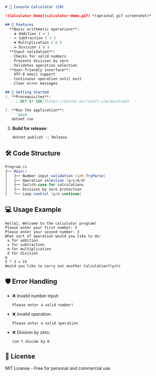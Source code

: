```markdown
# 🧮 Console Calculator (C#)

![Calculator Demo](calculator-demo.gif) *(optional gif screenshot)*

## 🌟 Features
- **Basic arithmetic operations**:
  - ➕ Addition (`a`)
  - ➖ Subtraction (`s`)
  - ✖️ Multiplication (`m`)
  - ➗ Division (`d`)
- **Input validation**:
  - Checks for valid numbers
  - Prevents division by zero
  - Validates operation selection
- **User-friendly interface**:
  - UTF-8 emoji support
  - Continuous operation until exit
  - Clear error messages

## 🚀 Getting Started
1. **Prerequisites**:
   - [.NET 6+ SDK](https://dotnet.microsoft.com/download)

2. **Run the application**:
   ```bash
   dotnet run
   ```

3. **Build for release**:
   ```bash
   dotnet publish -c Release
   ```

## 🛠️ Code Structure
```csharp
Program.cs
├── Main()
│   ├── Number input validation (int.TryParse)
│   ├── Operation selection (a/s/m/d)
│   ├── Switch-case for calculations
│   ├── Division by zero protection
│   └── Loop control (y/n continue)
```

## 💻 Usage Example
```
Hello👋, Welcome to the calculator program!
Please enter your first number: 5
Please enter your second number: 3
What sort of operation would you like to do:
 a for addition
 s for subtraction
 m for multiplication
 d for division
m
5 * 3 = 15
Would you like to carry out another Calculation?(y/n)
```

## 🛡️ Error Handling
- ❌ Invalid number input:
  ``` 
  Please enter a valid number!
  ```
- ❌ Invalid operation:
  ```
  Please enter a valid operation
  ```
- ❌ Division by zero:
  ```
  Can't divide by 0
  ```


## 📜 License
MIT License - Free for personal and commercial use
```
